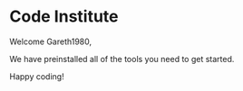 # Code Institute

Welcome Gareth1980,

We have preinstalled all of the tools you need to get started.

Happy coding!